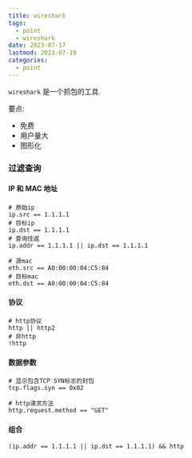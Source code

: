 ```yaml
---
title: wireshark
tags:
  - point
  - wireshark
date: 2023-07-17
lastmod: 2023-07-19
categories:
  - point
---
```


`wireshark` 是一个抓包的工具.

要点:

- 免费
- 用户量大
- 图形化

### 过滤查询

#### IP 和 MAC 地址

```shell
# 原始ip
ip.src == 1.1.1.1
# 目标ip
ip.dst == 1.1.1.1
# 查询往返
ip.addr == 1.1.1.1 || ip.dst == 1.1.1.1

# 源mac
eth.src == A0:00:00:04:C5:84
# 目标mac
eth.dst == A0:00:00:04:C5:84
```

#### 协议

```shell
# http协议
http || http2
# 非http
!http
```

#### 数据参数

```shell
# 显示包含TCP SYN标志的封包
tcp.flags.syn == 0x02

# http请求方法
http.request.method == "GET"
```

#### 组合

```shell
(ip.addr == 1.1.1.1 || ip.dst == 1.1.1.1) && http
```
